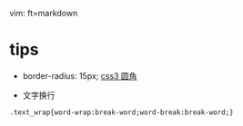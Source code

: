   vim: ft=markdown
# tips

* border-radius: 15px;
[ css3 圆角](http://www.ruanyifeng.com/blog/2010/12/detailed_explanation_of_css3_rounded_corners.html) 

* 文字换行
```
.text_wrap{word-wrap:break-word;word-break:break-word;}
```
